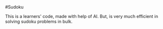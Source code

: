 #Sudoku 

This is a learners' code, made with help of AI. But, is very much efficient in solving sudoku problems in bulk. 
